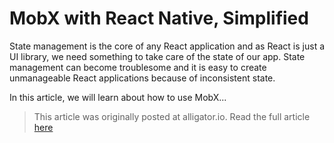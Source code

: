 # MobX with React Native, Simplified

State management is the core of any React application and as React is just a UI library, we need something to take care of the state of our app. State management can become troublesome and it is easy to create unmanageable React applications because of inconsistent state.

In this article, we will learn about how to use MobX...

>This article was originally posted at alligator.io. Read the full article [here](https://alligator.io/react/mobx-react-native-simplified/)